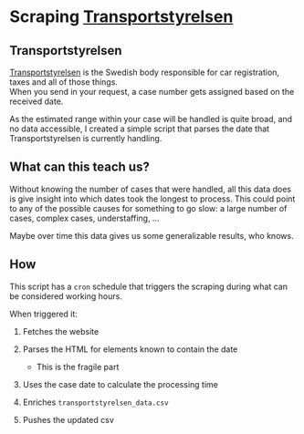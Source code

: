 # Scraping [Transportstyrelsen](https://www.transportstyrelsen.se/sv/vagtrafik/fordon/aga-kopa-eller-salja-fordon/import-och-export-av-fordon/fordonsimport-och-ursprungskontroll/)

## Transportstyrelsen

[Transportstyrelsen](https://www.transportstyrelsen.se/en) is the Swedish body responsible
for car registration, taxes and all of those things.  
When you send in your request, a case number gets assigned based on the received date.

As the estimated range within your case will be handled is quite broad, and no data 
accessible, I created a simple script that parses the date that Transportstyrelsen is
currently handling.

## What can this teach us?

Without knowing the number of cases that were handled, all this data does is give insight
into which dates took the longest to process. This could point to any of the possible
causes for something to go slow: a large number of cases, complex cases, understaffing, ...

Maybe over time this data gives us some generalizable results, who knows.

## How

This script has a `cron` schedule that triggers the scraping during what can be considered
working hours.

When triggered it:

1. Fetches the website
2. Parses the HTML for elements known to contain the date

    - This is the fragile part

3. Uses the case date to calculate the processing time
4. Enriches `transportstyrelsen_data.csv`
5. Pushes the updated csv
